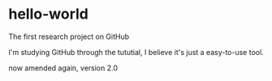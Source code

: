 # hello-world
The first research project on GitHub

I'm studying GitHub through the tututial, I believe it's just a easy-to-use tool.

now amended again, version 2.0
